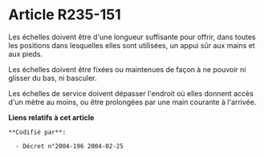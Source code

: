 # Article R235-151

Les échelles doivent être d'une longueur suffisante pour offrir, dans toutes les positions dans lesquelles elles sont
utilisées, un appui sûr aux mains et aux pieds.

Les échelles doivent être fixées ou maintenues de façon à ne pouvoir ni glisser du bas, ni basculer.

Les échelles de service doivent dépasser l'endroit où elles donnent accès d'un mètre au moins, ou être prolongées par une
main courante à l'arrivée.

**Liens relatifs à cet article**

	**Codifié par**:

	  - Décret n°2004-196 2004-02-25
